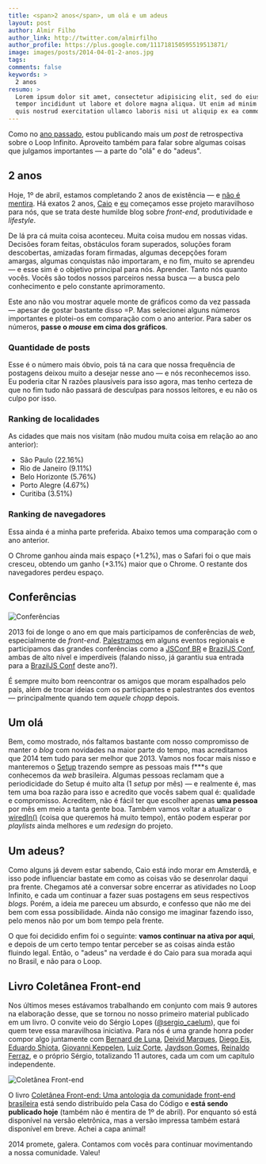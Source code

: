 ```yaml
---
title: <span>2 anos</span>, um olá e um adeus
layout: post
author: Almir Filho
author_link: http://twitter.com/almirfilho
author_profile: https://plus.google.com/111718150595519513871/
image: images/posts/2014-04-01-2-anos.jpg
tags:
comments: false
keywords: >
  2 anos
resumo: >
  Lorem ipsum dolor sit amet, consectetur adipisicing elit, sed do eiusmod
  tempor incididunt ut labore et dolore magna aliqua. Ut enim ad minim veniam,
  quis nostrud exercitation ullamco laboris nisi ut aliquip ex ea commodo.
---
```


Como no [ano passado](http://loopinfinito.com.br/2013/04/05/1-ano-de-loop/ "1
ano de loop infinito"), estou publicando mais um _post_ de retrospectiva sobre o
Loop Infinito. Aproveito também para falar sobre algumas coisas que julgamos
importantes — a parte do "olá" e do "adeus".

## 2 anos

Hoje, 1º de abril, estamos completando 2 anos de existência — e [não é
mentira](http://loopinfinito.com.br/2012/04/01/hello-web/ "Hello Web"). Há
exatos 2 anos, [Caio](https://twitter.com/caio_gondim "Caio Gondim") e
[eu](https://twitter.com/almirfilho "Almir Filho") começamos esse projeto
maravilhoso para nós, que se trata deste humilde blog sobre _front-end_,
produtividade e _lifestyle_.

De lá pra cá muita coisa aconteceu. Muita coisa mudou em nossas vidas. Decisões
foram feitas, obstáculos foram superados, soluções foram descobertas, amizadas
foram firmadas, algumas decepções foram amargas, algumas conquistas não
importaram, e no fim, muito se aprendeu — e esse sim é o objetivo principal para
nós. Aprender. Tanto nós quanto vocês. Vocês são todos nossos parceiros nessa
busca — a busca pelo conhecimento e pelo constante aprimoramento.

Este ano não vou mostrar aquele monte de gráficos como da vez passada — apesar
de gostar bastante disso =P. Mas selecionei alguns números importantes e
plotei-os em comparação com o ano anterior. Para saber os números, __passe o
_mouse_ em cima dos gráficos__.

### Quantidade de posts

<div id="chart-posts-por-ano" class="img chart"> </div>

Esse é o número mais óbvio, pois tá na cara que nossa frequência de postagens
deixou muito a desejar nesse ano — e nós reconhecemos isso. Eu poderia citar N
razões plausíveis para isso agora, mas tenho certeza de que no fim tudo não
passará de desculpas para nossos leitores, e eu não os culpo por isso.

### Ranking de localidades

<div id="chart-cidades" class="img chart"> </div>

As cidades que mais nos visitam (não mudou muita coisa em relação ao ano
anterior):

- São Paulo (22.16%)
- Rio de Janeiro (9.11%)
- Belo Horizonte (5.76%)
- Porto Alegre (4.67%)
- Curitiba (3.51%)

### Ranking de navegadores

<div id="chart-navegadores" class="img chart"> </div>

Essa ainda é a minha parte preferida. Abaixo temos uma comparação com o ano
anterior.

<div id="chart-navegadores-comparacao" class="img chart"> </div>

O Chrome ganhou ainda mais espaço (+1.2%), mas o Safari foi o que mais cresceu,
obtendo um ganho (+3.1%) maior que o Chrome. O restante dos navegadores perdeu
espaço.

## Conferências

![Conferências](/images/posts/2014-04-01-eventos-2013.jpg "Conferências em 2013")

2013 foi de longe o ano em que mais participamos de conferências de _web_,
especialmente de _front-end_.
[Palestramos](http://loopinfinito.com.br/palestras/) em alguns eventos regionais
e participamos das grandes conferências como a [JSConf
BR](http://2013.jsconfbr.org/ "JSConf BR 2013") e [BrazilJS
Conf](http://braziljs.com.br/2013/ "BrazilJS Conf 2013"), ambas de alto nível e
imperdíveis (falando nisso, já garantiu sua entrada para a [BrazilJS
Conf](http://braziljs.com.br/2014/ "BrazilJS Conf 2014") deste ano?).

É sempre muito bom reencontrar os amigos que moram espalhados pelo país, além de
trocar ideias com os participantes e palestrantes dos eventos — principalmente
quando tem _aquele chopp_ depois.

## Um olá

Bem, como mostrado, nós faltamos bastante com nosso compromisso de manter o
_blog_ com novidades na maior parte do tempo, mas acreditamos que 2014 tem tudo
para ser melhor que 2013. Vamos nos focar mais nisso e manteremos o
[Setup](http://setup.loopinfinito.com.br/ "Setup") trazendo sempre as pessoas
mais f\*\*\*s que conhecemos da _web_ brasileira. Algumas pessoas reclamam que
a periodicidade do Setup é muito alta (1 _setup_ por mês) — e realmente é, mas
tem uma boa razão para isso e acredito que vocês sabem qual é: qualidade e
compromisso. Acreditem, não é fácil ter que escolher apenas __uma pessoa__ por
mês em meio a tanta gente boa. Também vamos voltar a atualizar o
[wiredIn\(\)](http://wiredin.loopinfinito.com.br/) (coisa que queremos há muito
tempo), então podem esperar por _playlists_ ainda melhores e um _redesign_ do
projeto.

## Um adeus?

Como alguns já devem estar sabendo, Caio está indo morar em Amsterdã, e isso
pode influenciar bastate em como as coisas vão se desenrolar daqui pra frente.
Chegamos até a conversar sobre encerrar as atividades no Loop Infinito, e cada
um continuar a fazer suas postagens em seus respectivos _blogs_. Porém, a ideia
me pareceu um absurdo, e confesso que não me dei bem com essa possibilidade.
Ainda não consigo me imaginar fazendo isso, pelo menos não por um bom tempo pela
frente.

O que foi decidido enfim foi o seguinte: __vamos continuar na ativa por aqui__,
e depois de um certo tempo tentar perceber se as coisas ainda estão fluindo
legal. Então, o "adeus" na verdade é do Caio para sua morada aqui no Brasil, e
não para o Loop.

## Livro Coletânea Front-end

Nos últimos meses estávamos trabalhando em conjunto com mais 9 autores na
elaboração desse, que se tornou no nosso primeiro material publicado em um
livro. O convite veio do Sérgio Lopes
([@sergio_caelum](https://twitter.com/sergio_caelum)), que foi quem teve essa
maravilhosa iniciativa. Para nós é uma grande honra poder compor algo juntamente
com [Bernard de Luna](https://twitter.com/bernarddeluna),
[Deivid Marques](https://twitter.com/deividmarques),
[Diego Eis](https://twitter.com/diegoeis),
[Eduardo Shiota](https://twitter.com/shiota),
[Giovanni Keppelen](https://twitter.com/Keppelen),
[Luiz Corte](https://twitter.com/srsaude),
[Jaydson Gomes](https://twitter.com/jaydson),
[Reinaldo Ferraz](https://twitter.com/reinaldoferraz), e o próprio Sérgio,
totalizando 11 autores, cada um com um capítulo independente.

![Coletânea Front-end](/images/posts/2014-04-01-coletanea-front-end.jpg "Coletânea Front-end")

O livro [Coletânea Front-end: Uma antologia da comunidade front-end
brasileira](https://casadocodigo.refersion.com/l/32f.5685) está sendo
distribuído pela Casa do Código e __está sendo publicado hoje__ (também não é
mentira de 1º de abril). Por enquanto só está disponível na versão eletrônica,
mas a versão impressa também estará disponível em breve. Achei a capa animal!

2014 promete, galera. Contamos com vocês para continuar movimentando a nossa
comunidade. Valeu!


<style type="text/css">
  .so { height: 230px; }
  .pull-left { float: left; }
  .pull-right { float: right; }
</style>

<script type="text/javascript" src="http://google.com/jsapi"> </script>
<script type="text/javascript">

var color_verde = '#95E879',
  color_cinza = '#CCCCCC',
  color_cinza_claro = '#dddddd',
  color_cinza_escuro = '#999999',
  color_blue = '#99CCFF',
  color_orange = '#FFCC99',
  color_purple = '#DFBFFF',
  color_red = '#FFBFBF';

google.load('visualization', '1.0', {'packages':['corechart', 'geochart']});

google.setOnLoadCallback( function(){
  postsPorAno();
  cidades();
  navegadores();
  navegadoresComparacao();
});

var postsPorAno = function(){
  var data = new google.visualization.DataTable();
  data.addColumn( 'string', 'Posts por ano' );
  data.addColumn( 'number', 'Ano 1' );
  data.addColumn( 'number', 'Ano 2' );
  data.addRows([
    [ 'Almir Filho', 20, 11 ],
    [ 'Caio Gondim', 18, 14 ],
    [ 'Total de posts', 38, 25 ]
  ]);

  var chart = new google.visualization.BarChart( $('#chart-posts-por-ano')[0] );
  chart.draw( data, {
    width: 700,
    height: 250,
    chartArea: {
      width: 600,
      height: 300,
      left: 50,
      top: 10
    },
    colors: [color_blue, color_verde],
    legend: {
      textStyle: {
        color: color_cinza_escuro,
        fontSize: 11
      },
      position: 'in',
      alignment: 'end'
    },
    vAxis: {
      textPosition: 'in',
      textStyle: {
        color: color_cinza_escuro,
        fontSize: 14
      }
    },
    hAxis: {
      baselineColor: color_cinza,
      minValue: 0,
      maxValue: 38,
      gridlines: {
        color: color_cinza_claro,
        count: 5
      },
      textStyle: {
        color: color_cinza_escuro,
        fontSize: 12
      }
    }
  });
}

var cidades = function(){
  var data = new google.visualization.DataTable();
  data.addColumn( 'string', 'Cidade' );
  data.addColumn( 'number', 'Visitas (%)' );
  data.addRows([
    [ 'São Paulo',      0.2216 ],
    [ 'Rio de Janeiro', 0.0911 ],
    [ 'Belo Horizonte', 0.0576 ],
    [ 'Porto Alegre',   0.0467 ],
    [ 'Curitiba',       0.0351 ],
    [ 'Brasília',       0.0307 ],
    [ 'Recife',         0.0275 ],
    [ 'Fortaleza',      0.0233 ],
    [ 'Salvador',       0.0230 ],
    [ 'Campinas',       0.0212 ]
  ]);

  var chart = new google.visualization.GeoChart( $('#chart-cidades')[0] );
  chart.draw( data, {
    width: 700,
    height: 432,
    region: 'BR',
    displayMode: 'markers',
    colorAxis: {
      colors: [ color_blue, color_verde ]
    },
    legend: {
      numberFormat: '#%'
    }
  });
}

var navegadores = function(){
  var data = new google.visualization.DataTable();
  data.addColumn( 'string', 'Navegador' );
  data.addColumn( 'number', 'Visitas' );
  data.addRows([
    [ 'Chrome',  72.11 ],
    [ 'Firefox', 14.17 ],
    [ 'Safari',   7.85 ],
    [ 'IE',       2.27 ],
    [ 'Opera',    0.91 ],
    [ 'Outros',   2.69 ]
  ]);

  var chart = new google.visualization.PieChart( $('#chart-navegadores')[0] );
  chart.draw( data, {
    width: 700,
    height: 300,
    chartArea: {
      width: 600,
      left: 50,
      height: 280,
      top: 10
    },
    colors: [color_blue, color_orange, color_verde, color_purple, color_red, color_cinza_claro],
    legend: {
      position: 'right',
      alignment: 'center',
      textStyle: {
        color: color_cinza_escuro,
        fontSize: 16
      }
    }
  });
}

var navegadoresComparacao = function(){
  var data = new google.visualization.DataTable();
  data.addColumn( 'string', 'Navegadores por ano' );
  data.addColumn( 'number', 'Ano 1 (%)' );
  data.addColumn( 'number', 'Ano 2 (%)' );
  data.addRows([
    [ 'Chrome',  70.91, 72.11 ],
    [ 'Firefox', 17.35, 14.17 ],
    [ 'Safari',   4.77,  7.85 ],
    [ 'IE',       2.82,  2.27 ],
    [ 'Opera',    1.31,  0.91 ],
    [ 'Outros',   2.84,  2.69 ]
  ]);

  var chart = new google.visualization.BarChart( $('#chart-navegadores-comparacao')[0] );
  chart.draw( data, {
    width: 700,
    height: 432,
    chartArea: {
      width: 600,
      height: 400,
      left: 50,
      top: 10
    },
    colors: [color_blue, color_verde],
    legend: {
      textStyle: {
        color: color_cinza_escuro,
        fontSize: 11
      },
      position: 'in',
      alignment: 'end',
      numberFormat: '#%'
    },
    vAxis: {
      textPosition: 'in',
      textStyle: {
        color: color_cinza_escuro,
        fontSize: 14
      }
    },
    hAxis: {
      baselineColor: color_cinza,
      minValue: 0,
      maxValue: 100,
      gridlines: {
        color: color_cinza_claro,
        count: 5
      },
      textStyle: {
        color: color_cinza_escuro,
        fontSize: 12
      }
    }
  });
}

</script>